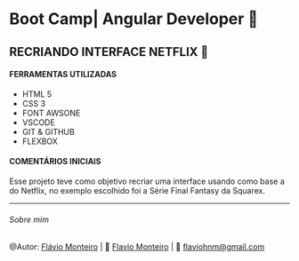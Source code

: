 # Boot Camp| Angular Developer  :pencil:

## RECRIANDO INTERFACE NETFLIX :penguin:

#### FERRAMENTAS UTILIZADAS

- HTML 5
- CSS 3
- FONT AWSONE
- VSCODE
- GIT & GITHUB
- FLEXBOX



#### COMENTÁRIOS INICIAIS

Esse projeto teve como objetivo recriar uma interface usando como base a do Netflix, no exemplo escolhido foi a Série Final Fantasy da Squarex.

------

###### Sobre mim

@Autor: [Flávio Monteiro](https://github.com/flaviohnm) | :rocket: [Flavio Monteiro](https://www.linkedin.com/in/flaviohnm/)  | :e-mail: flaviohnm@gmail.com

